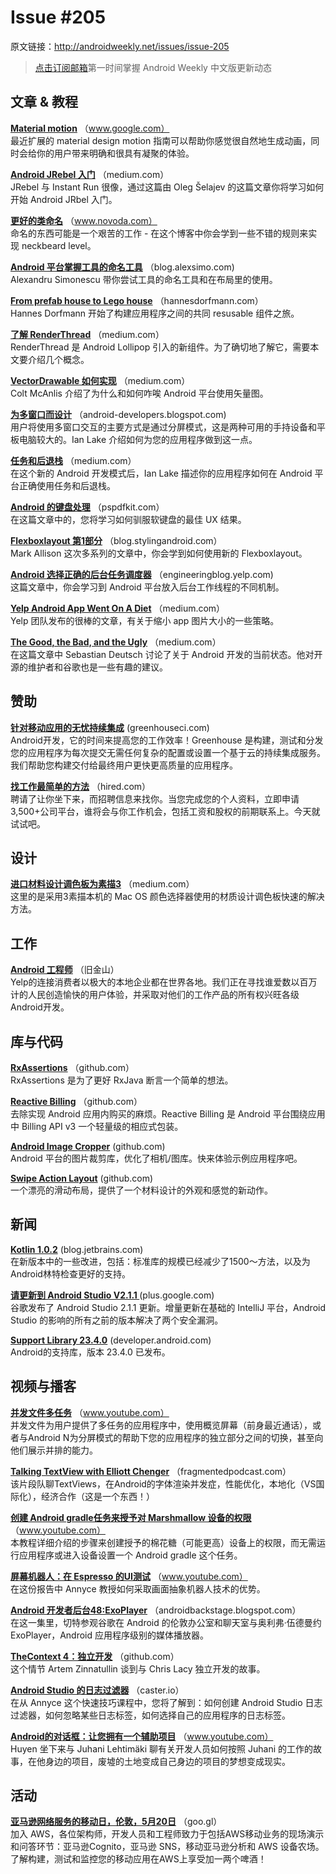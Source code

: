 # Issue #205

>

原文链接：<http://androidweekly.net/issues/issue-205>

> [点击订阅邮箱](http://tinyletter.com/androidweeklycn)第一时间掌握 Android Weekly 中文版更新动态

## 文章 & 教程

**[Material motion](https://www.google.com/design/spec/motion/material-motion.html)**
（www.google.com）  
最近扩展的 material design motion 指南可以帮助你感觉很自然地生成动画，同时会给你的用户带来明确和很具有凝聚的体验。

**[Android JRebel 入门](https://medium.com/@shelajev/getting-started-with-jrebel-for-android-426633cde736#.f30t3p1pf)**
（medium.com）  
JRebel 与 Instant Run 很像，通过这篇由 Oleg Šelajev 的这篇文章你将学习如何开始 Android JRbel 入门。

**[更好的类命名](https://www.novoda.com/blog/better-class-naming/)**
（www.novoda.com）  
命名的东西可能是一个艰苦的工作 - 在这个博客中你会学到一些不错的规则来实现 neckbeard level。

**[Android 平台掌握工具的命名工具](http://blog.alexsimo.com/mastering-tools-namespace-android/)**
（blog.alexsimo.com)   
Alexandru Simonescu 带你尝试工具的命名工具和在布局里的使用。

**[From prefab house to Lego house](http://hannesdorfmann.com/android/from-prefabricated-house-to-lego-house)**
（hannesdorfmann.com）  
Hannes Dorfmann 开始了构建应用程序之间的共同 resusable 组件之旅。

**[了解 RenderThread](https://medium.com/@workingkills/understanding-the-renderthread-4dc17bcaf979#.jvmnrn5ut)**
（medium.com）  
RenderThread 是 Android Lollipop 引入的新组件。为了确切地了解它，需要本文要介绍几个概念。

**[VectorDrawable 如何实现](https://medium.com/@duhroach/how-vectordrawable-works-fed96e110e35#.63kk378le)**
（medium.com）  
Colt McAnlis 介绍了为什么和如何咋唉 Android 平台使用矢量图。

**[为多窗口而设计](http://android-developers.blogspot.com/2016/05/designing-for-multi-window.html)**
（android-developers.blogspot.com)   
用户将使用多窗口交互的主要方式是通过分屏模式，这是两种可用的手持设备和平板电脑较大的。Ian Lake 介绍如何为您的应用程序做到这一点。

**[任务和后退栈](https://medium.com/google-developers/tasks-and-the-back-stack-dbb7c3b0f6d4#.38lo2zsky)**
（medium.com）  
在这个新的 Andr​​oid 开发模式后，Ian Lake 描述你的应用程序如何在 Android 平台正确使用任务和后退栈。

**[Android 的键盘处理](https://pspdfkit.com/blog/2016/keyboard-handling-on-android/)**
（pspdfkit.com）  
在这篇文章中的，您将学习如何驯服软键盘的最佳 UX 结果。

**[Flexboxlayout 第1部分](https://blog.stylingandroid.com/flexboxlayout-part-1/)**
（blog.stylingandroid.com）  
Mark Allison 这次多系列的文章中，你会学到如何使用新的 Flexboxlayout。

**[Android 选择正确的后台任务调度器](https://www.bignerdranch.com/blog/choosing-the-right-background-scheduler-in-android/)**
（engineeringblog.yelp.com)   
这篇文章中，你会学习到 Android 平台放入后台工作线程的不同机制。

**[Yelp Android App Went On A Diet](http://engineeringblog.yelp.com/2016/05/yelp-android-app-went-on-a-diet.html)**
（medium.com）  
Yelp 团队发布的很棒的文章，有关于缩小 app 图片大小的一些策略。

**[The Good, the Bad, and the Ugly](https://medium.com/@sippndipp/android-development-the-good-the-bad-and-the-ugly-bd1700ea56da#.enxmf2871)**
（medium.com）  
在这篇文章中 Sebastian Deutsch 讨论了关于 Android 开发的当前状态。他对开源的维护者和谷歌也是一些有趣的建议。

## 赞助
**[针对移动应用的无忧持续集成](http://greenhouseci.com/)**
 (greenhouseci.com)    
Android开发，它的时间来提高您的工作效率！Greenhouse 是构建，测试和分发您的应用程序为每次提交无需任何复杂的配置或设置一个基于云的持续集成服务。我们帮助您构建交付给最终用户更快更高质量的应用程序。

**[找工作最简单的方法](https://hired.com/?utm_source=newsletter&utm_medium=androidweekly&utm_term=cat-tech-android&utm_campaign=q2-16&utm_location=us&utm_content=easiest)**
（hired.com）  
聘请了让你坐下来，而招聘信息来找你。当您完成您的个人资料，立即申请3,500+公司平台，谁将会与你工作机会，包括工资和股权的前期联系上。今天就试试吧。

## 设计
 
**[进口材料设计调色板为素描3](https://medium.com/@san_toki/import-the-material-design-color-palette-into-sketch-3-e31caf2f6a12#.6y4llz9mr)** 
（medium.com）    
这里的是采用3素描本机的 Mac OS 颜色选择器使用的材质设计调色板快速的解决方法。

## 工作
**[Android 工程师](https://jobs.lever.co/yelp/46136fee-03e6-4766-b6ad-a8b87c0bf9cd?lever-source=Android_Weekly_Newsletter)**
（旧金山）  
Yelp的连接消费者以极大的本地企业都在世界各地。我们正在寻找谁爱数以百万计的人民创造愉快的用户体验，并采取对他们的工作产品的所有权兴旺各级Android开发。

## 库与代码

**[RxAssertions](https://github.com/ubiratansoares/rxassertions)**
（github.com）	
RxAssertions 是为了更好 RxJava 断言一个简单的想法。

**[Reactive Billing](https://github.com/lukaspili/Reactive-Billing)**
（github.com）	
去除实现 Android 应用内购买的麻烦。Reactive Billing 是 Android 平台围绕应用中 Billing API v3 一个轻量级的相应式包装。

**[Android Image Cropper](https://github.com/ArthurHub/Android-Image-Cropper)**
 (github.com)    
Android 平台的图片裁剪库，优化了相机/图库。快来体验示例应用程序吧。

**[Swipe Action Layout](https://github.com/prolificinteractive/swipe-action-layout)**
 (github.com)    
一个漂亮的滑动布局，提供了一个材料设计的外观和感觉的新动作。

## 新闻

**[Kotlin 1.0.2](http://blog.jetbrains.com/kotlin/2016/05/kotlin-1-0-2-is-here/)**
(blog.jetbrains.com)    
在新版本中的一些改进，包括：标准库的规模已经减少了1500〜方法，以及为Android林特检查更好的支持。

**[请更新到 Android Studio V2.1.1 ](https://plus.google.com/+AndroidDevelopers/posts/Rfn97GpM8hN)**
(plus.google.com)    
谷歌发布了 Android Studio 2.1.1 更新。增量更新在基础的 IntelliJ 平台，Android Studio 的影响的所有之前的版本解决了两个安全漏洞。

**[Support Library 23.4.0](http://developer.android.com/intl/zh-cn/tools/support-library/index.html#revisions)**
(developer.android.com)    
Android的支持库，版本 23.4.0 已发布。

## 视频与播客

**[并发文件多任务](https://www.youtube.com/watch?v=4Y3JMvbcxQE&feature=youtu.be)**
（www.youtube.com）	  
并发文件为用户提供了多任务的应用程序中，使用概览屏幕（前身最近通话），或者与Android N为分屏模式的帮助下您的应用程序的独立部分之间的切换，甚至向他们展示并排的能力。

**[Talking TextView with Elliott Chenger](http://fragmentedpodcast.com/episodes/39/)**
（fragmentedpodcast.com）	  
该片段队聊TextViews，在Android的字体渲染并发症，性能优化，本地化（VS国际化），经济合作（这是一个东西！）

**[创建 Android gradle任务来授予对 Marshmallow 设备的权限](https://www.youtube.com/watch?v=U5YZcq557gA&feature=youtu.be)**
（www.youtube.com）	  
本教程详细介绍的步骤来创建授予的棉花糖（可能更高）设备上的权限，而无需运行应用程序或进入设备设置一个 Android gradle 这个任务。

**[屏幕机器人：在 Espresso 的UI测试](https://www.youtube.com/watch?v=_RIAjrMtT-4)**
（www.youtube.com）	  
在这份报告中 Annyce 教授如何采取画面抽象机器人技术的优势。

**[Android 开发者后台48:ExoPlayer](http://androidbackstage.blogspot.com/2016/05/episode-48-exoplayer.html)**
（androidbackstage.blogspot.com）	  
在这一集里，切特参观谷歌在 Android 的伦敦办公室和聊天室与奥利弗·伍德曼约 ExoPlayer，Android 应用程序级别的媒体播放器。

**[TheContext 4：独立开发](https://github.com/artem-zinnatullin/TheContext-Podcast/blob/master/show_notes/Episode_4.md)**
（github.com）	  
这个情节 Artem Zinnatullin 谈到与 Chris Lacy 独立开发的故事。

**[Android Studio 的日志过滤器](https://caster.io/episodes/android-studio-applying-logcat-filters/)**
（caster.io）	  
在从 Annyce 这个快速技巧课程中，您将了解到：如何创建 Android Studio 日志过滤器，如何忽略某些日志标签，如何选择自己的应用程序的日志标签。

**[Android的对话框：让您拥有一个辅助项目](https://www.youtube.com/watch?v=V96ux_Hq9ME&feature=youtu.be)**
（www.youtube.com）	  
Huyen 坐下来与 Juhani Lehtimäki 聊有关开发人员如何按照 Juhani 的工作的故事，在他身边的项目，废墟的土地变成自己身边的项目的梦想变成现实。

## 活动

**[亚马逊网络服务的移动日，伦敦，5月20日](https://aws.amazon.com/de/events/mobile-day/?sc_channel=el&sc_campaign=android&sc_country=uk&sc_geo=emea&sc_category=mobile_services&trkCampaign=mobile_day_london&trk=android)** 
（goo.gl）    
加入 AWS，各位架构师，开发人员和工程师致力于包括AWS移动业务的现场演示和问答环节：亚马逊Cognito，亚马逊 SNS，移动亚马逊分析和 AWS 设备农场。了解构建，测试和监控您的移动应用在AWS上享受加一两个啤酒！


